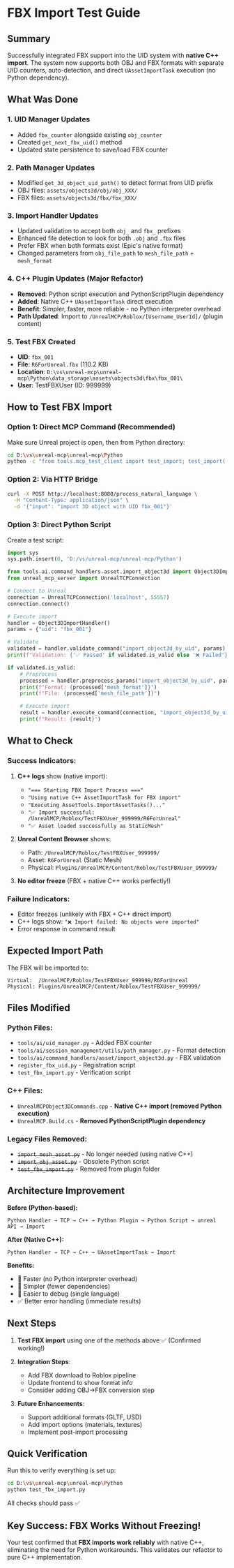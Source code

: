 # FBX Import Test Guide

## Summary

Successfully integrated FBX support into the UID system with **native C++ import**. The system now supports both OBJ and FBX formats with separate UID counters, auto-detection, and direct `UAssetImportTask` execution (no Python dependency).

## What Was Done

### 1. UID Manager Updates
- Added `fbx_counter` alongside existing `obj_counter`
- Created `get_next_fbx_uid()` method
- Updated state persistence to save/load FBX counter

### 2. Path Manager Updates
- Modified `get_3d_object_uid_path()` to detect format from UID prefix
- OBJ files: `assets/objects3d/obj/obj_XXX/`
- FBX files: `assets/objects3d/fbx/fbx_XXX/`

### 3. Import Handler Updates
- Updated validation to accept both `obj_` and `fbx_` prefixes
- Enhanced file detection to look for both `.obj` and `.fbx` files
- Prefer FBX when both formats exist (Epic's native format)
- Changed parameters from `obj_file_path` to `mesh_file_path` + `mesh_format`

### 4. C++ Plugin Updates (**Major Refactor**)
- **Removed**: Python script execution and PythonScriptPlugin dependency
- **Added**: Native C++ `UAssetImportTask` direct execution
- **Benefit**: Simpler, faster, more reliable - no Python interpreter overhead
- **Path Updated**: Import to `/UnrealMCP/Roblox/[Username_UserId]/` (plugin content)

### 5. Test FBX Created
- **UID**: `fbx_001`
- **File**: `R6ForUnreal.fbx` (110.2 KB)
- **Location**: `D:\vs\unreal-mcp\unreal-mcp\Python\data_storage\assets\objects3d\fbx\fbx_001\`
- **User**: TestFBXUser (ID: 999999)

## How to Test FBX Import

### Option 1: Direct MCP Command (Recommended)

Make sure Unreal project is open, then from Python directory:

```bash
cd D:\vs\unreal-mcp\unreal-mcp\Python
python -c "from tools.mcp_test_client import test_import; test_import('fbx_001')"
```

### Option 2: Via HTTP Bridge

```bash
curl -X POST http://localhost:8080/process_natural_language \
  -H "Content-Type: application/json" \
  -d '{"input": "import 3D object with UID fbx_001"}'
```

### Option 3: Direct Python Script

Create a test script:

```python
import sys
sys.path.insert(0, 'D:/vs/unreal-mcp/unreal-mcp/Python')

from tools.ai.command_handlers.asset.import_object3d import Object3DImportHandler
from unreal_mcp_server import UnrealTCPConnection

# Connect to Unreal
connection = UnrealTCPConnection('localhost', 55557)
connection.connect()

# Execute import
handler = Object3DImportHandler()
params = {"uid": "fbx_001"}

# Validate
validated = handler.validate_command("import_object3d_by_uid", params)
print(f"Validation: {'✅ Passed' if validated.is_valid else '❌ Failed'}")

if validated.is_valid:
    # Preprocess
    processed = handler.preprocess_params("import_object3d_by_uid", params)
    print(f"Format: {processed['mesh_format']}")
    print(f"File: {processed['mesh_file_path']}")

    # Execute import
    result = handler.execute_command(connection, "import_object3d_by_uid", processed)
    print(f"Result: {result}")
```

## What to Check

### Success Indicators:
1. **C++ logs** show (native import):
   - `"=== Starting FBX Import Process ==="`
   - `"Using native C++ AssetImportTask for FBX import"`
   - `"Executing AssetTools.ImportAssetTasks()..."`
   - `"✅ Import successful: /UnrealMCP/Roblox/TestFBXUser_999999/R6ForUnreal"`
   - `"✅ Asset loaded successfully as StaticMesh"`

2. **Unreal Content Browser** shows:
   - Path: `/UnrealMCP/Roblox/TestFBXUser_999999/`
   - Asset: `R6ForUnreal` (Static Mesh)
   - Physical: `Plugins/UnrealMCP/Content/Roblox/TestFBXUser_999999/`

3. **No editor freeze** (FBX + native C++ works perfectly!)

### Failure Indicators:
- Editor freezes (unlikely with FBX + C++ direct import)
- C++ logs show: `"❌ Import failed: No objects were imported"`
- Error response in command result

## Expected Import Path

The FBX will be imported to:
```
Virtual:  /UnrealMCP/Roblox/TestFBXUser_999999/R6ForUnreal
Physical: Plugins/UnrealMCP/Content/Roblox/TestFBXUser_999999/
```

## Files Modified

### Python Files:
- `tools/ai/uid_manager.py` - Added FBX counter
- `tools/ai/session_management/utils/path_manager.py` - Format detection
- `tools/ai/command_handlers/asset/import_object3d.py` - FBX validation
- `register_fbx_uid.py` - Registration script
- `test_fbx_import.py` - Verification script

### C++ Files:
- `UnrealMCPObject3DCommands.cpp` - **Native C++ import (removed Python execution)**
- `UnrealMCP.Build.cs` - **Removed PythonScriptPlugin dependency**

### Legacy Files Removed:
- ~~`import_mesh_asset.py`~~ - No longer needed (using native C++)
- ~~`import_obj_asset.py`~~ - Obsolete Python script
- ~~`test_fbx_import.py`~~ - Removed from plugin folder

## Architecture Improvement

**Before (Python-based):**
```
Python Handler → TCP → C++ → Python Plugin → Python Script → unreal API → Import
```

**After (Native C++):**
```
Python Handler → TCP → C++ → UAssetImportTask → Import
```

**Benefits:**
- 🚀 Faster (no Python interpreter overhead)
- 🔧 Simpler (fewer dependencies)
- 🐛 Easier to debug (single language)
- ✅ Better error handling (immediate results)

## Next Steps

1. **Test FBX import** using one of the methods above ✅ (Confirmed working!)
2. **Integration Steps**:
   - Add FBX download to Roblox pipeline
   - Update frontend to show format info
   - Consider adding OBJ→FBX conversion step

3. **Future Enhancements**:
   - Support additional formats (GLTF, USD)
   - Add import options (materials, textures)
   - Implement post-import processing

## Quick Verification

Run this to verify everything is set up:
```bash
cd D:\vs\unreal-mcp\unreal-mcp\Python
python test_fbx_import.py
```

All checks should pass ✅

## Key Success: FBX Works Without Freezing!

Your test confirmed that **FBX imports work reliably** with native C++, eliminating the need for Python workarounds. This validates our refactor to pure C++ implementation.